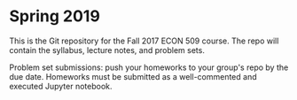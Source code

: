 # Spring 2019
This is the Git repository for the Fall 2017 ECON 509 course. The repo will contain the syllabus, lecture notes, and problem sets.

Problem set submissions: push your homeworks to your group's repo by the due date. Homeworks must be submitted as a well-commented and executed Jupyter notebook.
